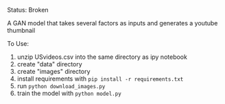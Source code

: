 Status: Broken  

A GAN model that takes several factors as inputs and generates a youtube thumbnail

To Use:
1. unzip USvideos.csv into the same directory as ipy notebook
2. create "data" directory
3. create "images" directory
4. install requirements with `pip install -r requirements.txt`
5. run `python download_images.py`
6. train the model with `python model.py`